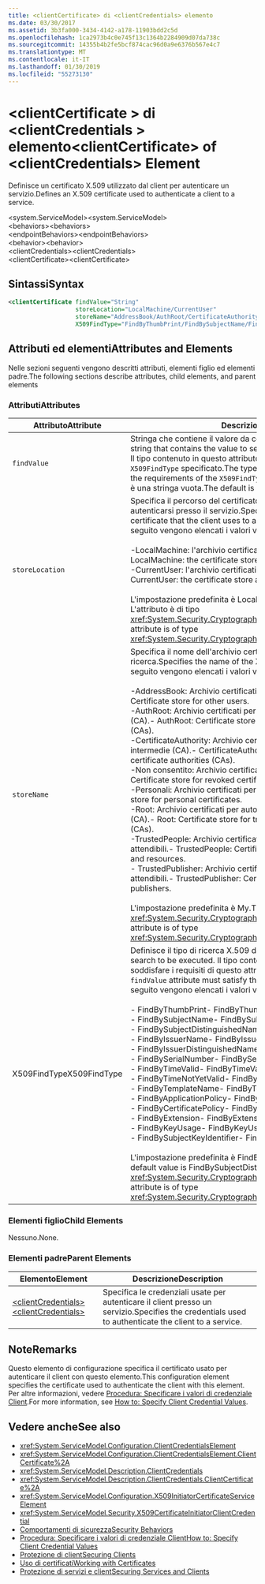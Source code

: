 ```yaml
---
title: <clientCertificate> di <clientCredentials> elemento
ms.date: 03/30/2017
ms.assetid: 3b3fa000-3434-4142-a178-11903bdd2c5d
ms.openlocfilehash: 1ca2973b4c0e745f13c1364b2284909d07da738c
ms.sourcegitcommit: 14355b4b2fe5bcf874cac96d0a9e6376b567e4c7
ms.translationtype: MT
ms.contentlocale: it-IT
ms.lasthandoff: 01/30/2019
ms.locfileid: "55273130"
---
```

# <a name="clientcertificate-of-clientcredentials-element"></a><span data-ttu-id="e4210-102">\<clientCertificate > di \<clientCredentials > elemento</span><span class="sxs-lookup"><span data-stu-id="e4210-102">\<clientCertificate> of \<clientCredentials> Element</span></span>
<span data-ttu-id="e4210-103">Definisce un certificato X.509 utilizzato dal client per autenticare un servizio.</span><span class="sxs-lookup"><span data-stu-id="e4210-103">Defines an X.509 certificate used to authenticate a client to a service.</span></span>  
  
 <span data-ttu-id="e4210-104">\<system.ServiceModel></span><span class="sxs-lookup"><span data-stu-id="e4210-104">\<system.ServiceModel></span></span>  
<span data-ttu-id="e4210-105">\<behaviors></span><span class="sxs-lookup"><span data-stu-id="e4210-105">\<behaviors></span></span>  
<span data-ttu-id="e4210-106">\<endpointBehaviors></span><span class="sxs-lookup"><span data-stu-id="e4210-106">\<endpointBehaviors></span></span>  
<span data-ttu-id="e4210-107">\<behavior></span><span class="sxs-lookup"><span data-stu-id="e4210-107">\<behavior></span></span>  
<span data-ttu-id="e4210-108">\<clientCredentials></span><span class="sxs-lookup"><span data-stu-id="e4210-108">\<clientCredentials></span></span>  
<span data-ttu-id="e4210-109">\<clientCertificate></span><span class="sxs-lookup"><span data-stu-id="e4210-109">\<clientCertificate></span></span>  
  
## <a name="syntax"></a><span data-ttu-id="e4210-110">Sintassi</span><span class="sxs-lookup"><span data-stu-id="e4210-110">Syntax</span></span>  
  
```xml  
<clientCertificate findValue="String"
                   storeLocation="LocalMachine/CurrentUser"
                   storeName="AddressBook/AuthRoot/CertificateAuthority/Disallowed/My/Root/TrustedPeople/TrustedPublisher"
                   X509FindType="FindByThumbPrint/FindBySubjectName/FindBySubjectDistinguishedName/FindByIssuerName/FindByIssuerDistinguishedName/FindBySerialNumber/FindByTimeValid/FindByTimeNotYetValid/FindByTemplateName/FindByApplicationPolicy/FindByCertificatePolicy/FindByExtension/FindByKeyUsage/FindBySubjectKeyIdentifier" />
```  
  
## <a name="attributes-and-elements"></a><span data-ttu-id="e4210-111">Attributi ed elementi</span><span class="sxs-lookup"><span data-stu-id="e4210-111">Attributes and Elements</span></span>  
 <span data-ttu-id="e4210-112">Nelle sezioni seguenti vengono descritti attributi, elementi figlio ed elementi padre.</span><span class="sxs-lookup"><span data-stu-id="e4210-112">The following sections describe attributes, child elements, and parent elements</span></span>  
  
### <a name="attributes"></a><span data-ttu-id="e4210-113">Attributi</span><span class="sxs-lookup"><span data-stu-id="e4210-113">Attributes</span></span>  
  
|<span data-ttu-id="e4210-114">Attributo</span><span class="sxs-lookup"><span data-stu-id="e4210-114">Attribute</span></span>|<span data-ttu-id="e4210-115">Descrizione</span><span class="sxs-lookup"><span data-stu-id="e4210-115">Description</span></span>|  
|---------------|-----------------|  
|`findValue`|<span data-ttu-id="e4210-116">Stringa che contiene il valore da cercare nell'archivio certificati X.509.</span><span class="sxs-lookup"><span data-stu-id="e4210-116">A string that contains the value to search for in the X.509 certificate store.</span></span> <span data-ttu-id="e4210-117">Il tipo contenuto in questo attributo deve soddisfare i requisiti del valore `X509FindType` specificato.</span><span class="sxs-lookup"><span data-stu-id="e4210-117">The type contained in the attribute must satisfy the requirements of the `X509FindType` attribute value.</span></span> <span data-ttu-id="e4210-118">Il valore predefinito è una stringa vuota.</span><span class="sxs-lookup"><span data-stu-id="e4210-118">The default is an empty string.</span></span>|  
|`storeLocation`|<span data-ttu-id="e4210-119">Specifica il percorso del certificato X.509 usato dal client per autenticarsi presso il servizio.</span><span class="sxs-lookup"><span data-stu-id="e4210-119">Specifies the location of the X.509 certificate that the client uses to authenticate itself to the service.</span></span> <span data-ttu-id="e4210-120">Di seguito vengono elencati i valori validi:</span><span class="sxs-lookup"><span data-stu-id="e4210-120">Valid values include the following:</span></span><br /><br /> <span data-ttu-id="e4210-121">-LocalMachine: l'archivio certificati assegnato al computer locale.</span><span class="sxs-lookup"><span data-stu-id="e4210-121">-   LocalMachine: the certificate store assigned to the local machine.</span></span><br /><span data-ttu-id="e4210-122">-CurrentUser: l'archivio certificati assegnato all'utente corrente.</span><span class="sxs-lookup"><span data-stu-id="e4210-122">-   CurrentUser: the certificate store assigned to the current user.</span></span><br /><br /> <span data-ttu-id="e4210-123">L'impostazione predefinita è LocalMachine.</span><span class="sxs-lookup"><span data-stu-id="e4210-123">The default is LocalMachine.</span></span> <span data-ttu-id="e4210-124">L'attributo è di tipo <xref:System.Security.Cryptography.X509Certificates.StoreLocation>.</span><span class="sxs-lookup"><span data-stu-id="e4210-124">This attribute is of type <xref:System.Security.Cryptography.X509Certificates.StoreLocation>.</span></span>|  
|`storeName`|<span data-ttu-id="e4210-125">Specifica il nome dell'archivio certificati X.509 in cui eseguire la ricerca.</span><span class="sxs-lookup"><span data-stu-id="e4210-125">Specifies the name of the X.509 certificate store to search.</span></span> <span data-ttu-id="e4210-126">Di seguito vengono elencati i valori validi:</span><span class="sxs-lookup"><span data-stu-id="e4210-126">Valid values include the following:</span></span><br /><br /> <span data-ttu-id="e4210-127">-AddressBook: Archivio certificati per altri utenti.</span><span class="sxs-lookup"><span data-stu-id="e4210-127">-   AddressBook: Certificate store for other users.</span></span><br /><span data-ttu-id="e4210-128">-AuthRoot: Archivio certificati per autorità di certificazione di terze parti (CA).</span><span class="sxs-lookup"><span data-stu-id="e4210-128">-   AuthRoot: Certificate store for third-party certificate authorities (CAs).</span></span><br /><span data-ttu-id="e4210-129">-CertificateAuthority: Archivio certificati per autorità di certificazione intermedie (CA).</span><span class="sxs-lookup"><span data-stu-id="e4210-129">-   CertificateAuthority: Certificate store for intermediate certificate authorities (CAs).</span></span><br /><span data-ttu-id="e4210-130">-Non consentito: Archivio certificati per certificati revocati.</span><span class="sxs-lookup"><span data-stu-id="e4210-130">-   Disallowed: Certificate store for revoked certificates.</span></span><br /><span data-ttu-id="e4210-131">-Personali: Archivio certificati per certificati personali.</span><span class="sxs-lookup"><span data-stu-id="e4210-131">-   My: Certificate store for personal certificates.</span></span><br /><span data-ttu-id="e4210-132">-Root: Archivio certificati per autorità di certificazione radice attendibile (CA).</span><span class="sxs-lookup"><span data-stu-id="e4210-132">-   Root: Certificate store for trusted root certificate authorities (CAs).</span></span><br /><span data-ttu-id="e4210-133">-TrustedPeople: Archivio certificati per le risorse e persone direttamente attendibili.</span><span class="sxs-lookup"><span data-stu-id="e4210-133">-   TrustedPeople: Certificate store for directly trusted people and resources.</span></span><br /><span data-ttu-id="e4210-134">-   TrustedPublisher: Archivio certificati per autori direttamente attendibili.</span><span class="sxs-lookup"><span data-stu-id="e4210-134">-   TrustedPublisher: Certificate store for directly trusted publishers.</span></span><br /><br /> <span data-ttu-id="e4210-135">L'impostazione predefinita è My.</span><span class="sxs-lookup"><span data-stu-id="e4210-135">The default is My.</span></span> <span data-ttu-id="e4210-136">L'attributo è di tipo <xref:System.Security.Cryptography.X509Certificates.StoreName>.</span><span class="sxs-lookup"><span data-stu-id="e4210-136">This attribute is of type <xref:System.Security.Cryptography.X509Certificates.StoreName>.</span></span>|  
|<span data-ttu-id="e4210-137">X509FindType</span><span class="sxs-lookup"><span data-stu-id="e4210-137">X509FindType</span></span>|<span data-ttu-id="e4210-138">Definisce il tipo di ricerca X.509 da eseguire.</span><span class="sxs-lookup"><span data-stu-id="e4210-138">Defines the type of X.509 search to be executed.</span></span> <span data-ttu-id="e4210-139">Il tipo contenuto nell'attributo `findValue` deve soddisfare i requisiti di questo attributo.</span><span class="sxs-lookup"><span data-stu-id="e4210-139">The type contained in the `findValue` attribute must satisfy the requirements of this attribute.</span></span> <span data-ttu-id="e4210-140">Di seguito vengono elencati i valori validi:</span><span class="sxs-lookup"><span data-stu-id="e4210-140">Valid values include the following:</span></span><br /><br /> <span data-ttu-id="e4210-141">-   FindByThumbPrint</span><span class="sxs-lookup"><span data-stu-id="e4210-141">-   FindByThumbPrint</span></span><br /><span data-ttu-id="e4210-142">-   FindBySubjectName</span><span class="sxs-lookup"><span data-stu-id="e4210-142">-   FindBySubjectName</span></span><br /><span data-ttu-id="e4210-143">-   FindBySubjectDistinguishedName</span><span class="sxs-lookup"><span data-stu-id="e4210-143">-   FindBySubjectDistinguishedName</span></span><br /><span data-ttu-id="e4210-144">-   FindByIssuerName</span><span class="sxs-lookup"><span data-stu-id="e4210-144">-   FindByIssuerName</span></span><br /><span data-ttu-id="e4210-145">-   FindByIssuerDistinguishedName</span><span class="sxs-lookup"><span data-stu-id="e4210-145">-   FindByIssuerDistinguishedName</span></span><br /><span data-ttu-id="e4210-146">-   FindBySerialNumber</span><span class="sxs-lookup"><span data-stu-id="e4210-146">-   FindBySerialNumber</span></span><br /><span data-ttu-id="e4210-147">-   FindByTimeValid</span><span class="sxs-lookup"><span data-stu-id="e4210-147">-   FindByTimeValid</span></span><br /><span data-ttu-id="e4210-148">-   FindByTimeNotYetValid</span><span class="sxs-lookup"><span data-stu-id="e4210-148">-   FindByTimeNotYetValid</span></span><br /><span data-ttu-id="e4210-149">-   FindByTemplateName</span><span class="sxs-lookup"><span data-stu-id="e4210-149">-   FindByTemplateName</span></span><br /><span data-ttu-id="e4210-150">-   FindByApplicationPolicy</span><span class="sxs-lookup"><span data-stu-id="e4210-150">-   FindByApplicationPolicy</span></span><br /><span data-ttu-id="e4210-151">-   FindByCertificatePolicy</span><span class="sxs-lookup"><span data-stu-id="e4210-151">-   FindByCertificatePolicy</span></span><br /><span data-ttu-id="e4210-152">-   FindByExtension</span><span class="sxs-lookup"><span data-stu-id="e4210-152">-   FindByExtension</span></span><br /><span data-ttu-id="e4210-153">-   FindByKeyUsage</span><span class="sxs-lookup"><span data-stu-id="e4210-153">-   FindByKeyUsage</span></span><br /><span data-ttu-id="e4210-154">-   FindBySubjectKeyIdentifier</span><span class="sxs-lookup"><span data-stu-id="e4210-154">-   FindBySubjectKeyIdentifier</span></span><br /><br /> <span data-ttu-id="e4210-155">L'impostazione predefinita è FindBySubjectDistinguishedName.</span><span class="sxs-lookup"><span data-stu-id="e4210-155">The default value is FindBySubjectDistinguishedName.</span></span> <span data-ttu-id="e4210-156">L'attributo è di tipo <xref:System.Security.Cryptography.X509Certificates.X509FindType>.</span><span class="sxs-lookup"><span data-stu-id="e4210-156">This attribute is of type <xref:System.Security.Cryptography.X509Certificates.X509FindType>.</span></span>|  
  
### <a name="child-elements"></a><span data-ttu-id="e4210-157">Elementi figlio</span><span class="sxs-lookup"><span data-stu-id="e4210-157">Child Elements</span></span>  
 <span data-ttu-id="e4210-158">Nessuno.</span><span class="sxs-lookup"><span data-stu-id="e4210-158">None.</span></span>  
  
### <a name="parent-elements"></a><span data-ttu-id="e4210-159">Elementi padre</span><span class="sxs-lookup"><span data-stu-id="e4210-159">Parent Elements</span></span>  
  
|<span data-ttu-id="e4210-160">Elemento</span><span class="sxs-lookup"><span data-stu-id="e4210-160">Element</span></span>|<span data-ttu-id="e4210-161">Descrizione</span><span class="sxs-lookup"><span data-stu-id="e4210-161">Description</span></span>|  
|-------------|-----------------|  
|[<span data-ttu-id="e4210-162">\<clientCredentials></span><span class="sxs-lookup"><span data-stu-id="e4210-162">\<clientCredentials></span></span>](../../../../../docs/framework/configure-apps/file-schema/wcf/clientcredentials.md)|<span data-ttu-id="e4210-163">Specifica le credenziali usate per autenticare il client presso un servizio.</span><span class="sxs-lookup"><span data-stu-id="e4210-163">Specifies the credentials used to authenticate the client to a service.</span></span>|  
  
## <a name="remarks"></a><span data-ttu-id="e4210-164">Note</span><span class="sxs-lookup"><span data-stu-id="e4210-164">Remarks</span></span>  
 <span data-ttu-id="e4210-165">Questo elemento di configurazione specifica il certificato usato per autenticare il client con questo elemento.</span><span class="sxs-lookup"><span data-stu-id="e4210-165">This configuration element specifies the certificate used to authenticate the client with this element.</span></span> <span data-ttu-id="e4210-166">Per altre informazioni, vedere [Procedura: Specificare i valori di credenziale Client](../../../../../docs/framework/wcf/how-to-specify-client-credential-values.md).</span><span class="sxs-lookup"><span data-stu-id="e4210-166">For more information, see [How to: Specify Client Credential Values](../../../../../docs/framework/wcf/how-to-specify-client-credential-values.md).</span></span>  
  
## <a name="see-also"></a><span data-ttu-id="e4210-167">Vedere anche</span><span class="sxs-lookup"><span data-stu-id="e4210-167">See also</span></span>
- <xref:System.ServiceModel.Configuration.ClientCredentialsElement>
- <xref:System.ServiceModel.Configuration.ClientCredentialsElement.ClientCertificate%2A>
- <xref:System.ServiceModel.Description.ClientCredentials>
- <xref:System.ServiceModel.Description.ClientCredentials.ClientCertificate%2A>
- <xref:System.ServiceModel.Configuration.X509InitiatorCertificateServiceElement>
- <xref:System.ServiceModel.Security.X509CertificateInitiatorClientCredential>
- [<span data-ttu-id="e4210-168">Comportamenti di sicurezza</span><span class="sxs-lookup"><span data-stu-id="e4210-168">Security Behaviors</span></span>](../../../../../docs/framework/wcf/feature-details/security-behaviors-in-wcf.md)
- [<span data-ttu-id="e4210-169">Procedura: Specificare i valori di credenziale Client</span><span class="sxs-lookup"><span data-stu-id="e4210-169">How to: Specify Client Credential Values</span></span>](../../../../../docs/framework/wcf/how-to-specify-client-credential-values.md)
- [<span data-ttu-id="e4210-170">Protezione di client</span><span class="sxs-lookup"><span data-stu-id="e4210-170">Securing Clients</span></span>](../../../../../docs/framework/wcf/securing-clients.md)
- [<span data-ttu-id="e4210-171">Uso di certificati</span><span class="sxs-lookup"><span data-stu-id="e4210-171">Working with Certificates</span></span>](../../../../../docs/framework/wcf/feature-details/working-with-certificates.md)
- [<span data-ttu-id="e4210-172">Protezione di servizi e client</span><span class="sxs-lookup"><span data-stu-id="e4210-172">Securing Services and Clients</span></span>](../../../../../docs/framework/wcf/feature-details/securing-services-and-clients.md)
